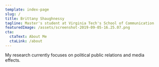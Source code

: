 ```yaml
---
template: index-page
slug: /
title: Brittany Shaughnessy
tagline: Master's student at Virginia Tech's School of Communication
featuredImage: /assets/screenshot-2019-09-05-16.25.07.png
cta:
  ctaText: About Me
  ctaLink: /about
---
```

My research currently focuses on political public relations and media effects.
